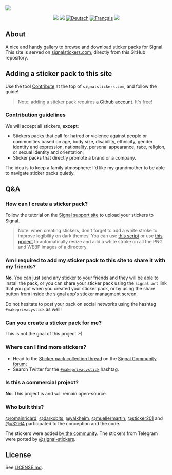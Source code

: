 <a href="https://signalstickers.com" id="top">
  <img src="https://user-images.githubusercontent.com/441546/87215225-358fb380-c2e9-11ea-8c77-02aad9ed3a5a.png" style="max-width: 100%;" />
</a>

<p align="center">
  <a href="https://travis-ci.com/signalstickers/signalstickers"><img src="https://travis-ci.com/signalstickers/signalstickers.svg?branch=master"></a>
  <a href="https://github.com/signalstickers/signalstickers/graphs/contributors"><img src="https://img.shields.io/github/contributors/signalstickers/signalstickers"></a>
  <a href="README.de.md"><img src="http://bit.ly/3bljOI0" alt="Deutsch"></a>
  <a href="README.fr.md"><img src="https://bit.ly/31xkO7h" alt="Français"></a>
  <a href="https://twitter.com/signalstickers"><img src="https://img.shields.io/twitter/follow/signalstickers?label=Feed&style=social"></a>
</p>

## About
A nice and handy gallery to browse and download sticker packs for Signal.
This site is served on [signalstickers.com](https://signalstickers.com),
directly from this GitHub repository.

## Adding a sticker pack to this site
Use the tool [Contribute](https://signalstickers.com/contribute) at the top of
`signalstickers.com`, and follow the guide!

> Note: adding a sticker pack requires [a Github account](https://github.com/join).
> It's free!

### Contribution guidelines
We will accept all stickers, **except**:
+ Stickers packs that call for hatred or violence against people or communities
  based on age, body size, disability, ethnicity, gender identity and
  expression, nationality, personal appearance, race, religion, or sexual
  identity and orientation;
+ Sticker packs that directly promote a brand or a company.

The idea is to keep a family atmosphere: I'd like my grandmother to be able to
navigate sticker packs quietly.

## Q&A

### How can I create a sticker pack?
Follow the tutorial on the [Signal support site](https://support.signal.org/hc/articles/360031836512-Stickers#h_c2a0a45b-862f-4d12-9ab1-d9a6844062ca)
to upload your stickers to Signal.

> Note: when creating stickers, don't forget to add a white stroke to improve
> legibility on dark themes! You can use [this script](https://gist.github.com/romainricard/d0d26015ed08387dbf89b24c92bb2bca)
> or use [this project](https://framagit.org/luc/stickerify-for-signal)
> to automatically resize and add a white stroke on all the PNG and WEBP images
> of a directory.

### Am I required to add my sticker pack to this site to share it with my friends?
**No**. You can just send any sticker to your friends and they will be able to
install the pack, or you can share your sticker pack using the `signal.art` link
that you got when you created your sticker pack, or by using the share button
from inside the signal app's sticker managment screen.

Do not hesitate to post your pack on social networks using the hashtag
`#makeprivacystick` as well!

### Can you create a sticker pack for me?
This is not the goal of this project :-)

### Where can I find more stickers?
- Head to the [Sticker pack collection
  thread](https://community.signalusers.org/t/sticker-pack-collection-thread-makeprivacystick/10650)
  on the [Signal Community forum](https://community.signalusers.org);
- Search Twitter for the
  [`#makeprivacystick`](https://twitter.com/hashtag/makeprivacystick) hashtag.

### Is this a commercial project?
**No**. This project is and will remain open-source.


### Who built this?
[@romainricard](https://github.com/romainricard),
[@darkobits](https://github.com/darkobits),
[@valkheim](https://github.com/valkheim),
[@muellermartin](https://github.com/muellermartin),
[@sticker201](https://github.com/sticker201) and
[@u32i64](https://github.com/u32i64) participated to the conception and the
code.

The stickers were added [by the community](https://github.com/signalstickers/signalstickers/graphs/contributors).
The stickers from Telegram were ported by [@signal-stickers](https://github.com/signal-stickers).

## License
See [LICENSE.md](LICENSE.md).
